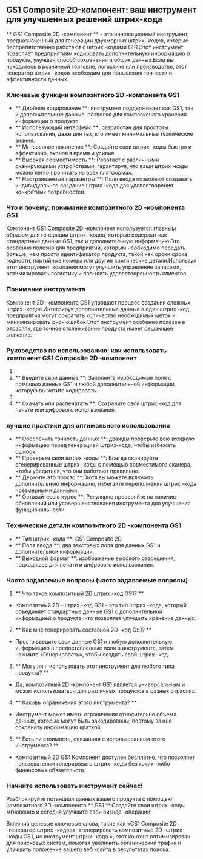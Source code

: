 ## GS1 Composite 2D-компонент: ваш инструмент для улучшенных решений штрих-кода

** GS1 Composite 2D -компонент ** - это инновационный инструмент, предназначенный для генерации двухмерных штрих -кодов, которые беспрепятственно работают с штрих -кодами GS1.Этот инструмент позволяет предприятиям кодировать дополнительную информацию о продукте, улучшая способ сохранения и общих данных.Если вы находитесь в розничной торговле, логистике или производстве, этот генератор штрих -кодов необходим для повышения точности и эффективности данных.

### Ключевые функции композитного 2D -компонента GS1
- ** Двойное кодирование **: инструмент поддерживает как GS1, так и дополнительные данные, позволяя для комплексного хранения информации о продукте.
- ** Использующий интерфейс **: разработан для простоты использования, даже для тех, кто имеет минимальные технические знания.
- ** Мгновенное поколение **: Создайте свои штрих -коды быстро и эффективно, экономя время и усилия.
- ** Высокая совместимость **: Работает с различными сканирующими устройствами, гарантируя, что ваши штрих -коды можно легко прочитать на всех платформах.
- ** Настраиваемые параметры **: Поля ввода позволяют создавать индивидуальное создание штрих -кода для удовлетворения конкретных потребностей.

### Что и почему: понимание композитного 2D -компонента GS1
Компонент GS1 Composite 2D -компонент используется главным образом для генерации штрих -кодов, которые содержат как стандартные данные GS1, так и дополнительную информацию.Это особенно полезно для предприятий, которым необходимо передать больше, чем просто идентификатор продукта, такой как сроки срока годности, партийные номера или другие критические детали.Используя этот инструмент, компании могут улучшить управление запасами, оптимизировать логистику и повысить удовлетворенность клиентов.

### Понимание инструмента
Компонент 2D -компонента GS1 упрощает процесс создания сложных штрих -кодов.Интегрируя дополнительные данные в один штрих -код, предприятия могут сократить количество необходимых меток и минимизировать риск ошибок.Этот инструмент особенно полезен в отраслях, где точное отслеживание продукта имеет решающее значение.

### Руководство по использованию: как использовать компонент GS1 Composite 2D -компонент
1.
2. ** Введите свои данные **: Заполните необходимые поля с помощью данных GS1 и любой дополнительной информации, которую вы хотите кодировать.
3.
4. ** Скачать или распечатать **: Сохраните свой штрих -код для печати или цифрового использования.

### лучшие практики для оптимального использования
- ** Обеспечить точность данных **: дважды проверьте всю входную информацию перед генерацией штрих-кода, чтобы избежать ошибок.
- ** Проверьте свои штрих -коды **: Всегда сканируйте сгенерированные штрих -коды с помощью совместимого сканера, чтобы убедиться, что они работают правильно.
- ** Держите это просто **: Хотя вы можете включить дополнительную информацию, избегайте переполнения штрих -кода чрезмерными данными.
- ** Оставайтесь в курсе **: Регулярно проверяйте на наличие обновлений или усовершенствования инструмента для улучшения функциональности.

### Технические детали композитного 2D -компонента GS1
- ** Тип штрих -кода **: GS1 Composite 2D
- ** Поля ввода **: два текстовых поля для данных GS1 и дополнительной информации.
- ** Выходной формат **: изображение высокого разрешения, подходящее для печати и цифрового использования.

### Часто задаваемые вопросы (часто задаваемые вопросы)

1. ** Что такое композитный 2D штрих -код GS1? **
- Композитный 2D -штрих -код GS1 - это тип штрих -кода, который объединяет стандартные данные GS1 с дополнительной информацией о продукте, что позволяет улучшить хранение данных.

2. ** Как мне генерировать составной 2D -код GS1? **
- Просто введите свои данные GS1 и любую дополнительную информацию в предоставленные поля в инструменте, затем нажмите «Генерировать», чтобы создать свой штрих -код.

3. ** Могу ли я использовать этот инструмент для любого типа продукта? **
- Да, композитный 2D -компонент GS1 является универсальным и может использоваться для различных продуктов в разных отраслях.

4. ** Каковы ограничения этого инструмента? **
- Инструмент может иметь ограничения относительно объема данных, которые могут быть закодированы, поэтому важно сохранить информацию краткой.

5. ** Есть ли стоимость, связанная с использованием этого инструмента? **
- Композитный 2D GS1 Компонент доступен бесплатно, что позволяет пользователям генерировать штрих -коды без каких -либо финансовых обязательств.

### Начните использовать инструмент сейчас!
Разблокируйте потенциал данных вашего продукта с помощью композитного 2D -компонента ** GS1 **.Создайте свои штрих -коды мгновенно и сегодня улучшите свои бизнес -операции!

Включив целевые ключевые слова, такие как «GS1 Composite 2D -генератор штрих -кодов», «генерировать композитные 2D -штрих -коды GS1, и« инструмент штрих -кода », этот контент оптимизирован для поисковых систем, помогая увеличить органический трафик и улучшить положение вашего веб -сайта в результатах поиска.